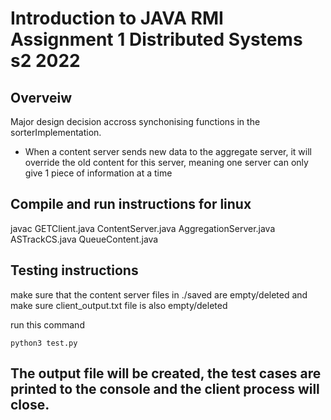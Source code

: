# Introduction to JAVA RMI Assignment 1 Distributed Systems s2 2022

## Overveiw
Major design decision accross synchonising functions in the sorterImplementation. 

- When a content server sends new data to the aggregate server, it will override the old content for this server, meaning one server can only give 1 piece of information at a time

## Compile and run instructions for linux 
javac GETClient.java ContentServer.java AggregationServer.java ASTrackCS.java QueueContent.java

## Testing instructions
make sure that the content server files in ./saved are empty/deleted and make sure client_output.txt file is also empty/deleted

run this command 
```
python3 test.py 
```
## The output file will be created, the test cases are printed to the console and the client process will close. 


